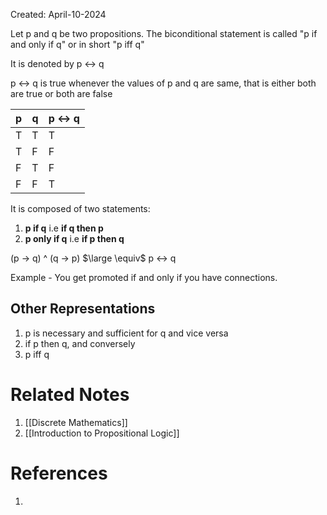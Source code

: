 Created: April-10-2024

Let p and q be two propositions. The biconditional statement is called "p if and only if q" or in short "p iff q"

It is denoted by p $\longleftrightarrow$ q

p $\longleftrightarrow$ q is true whenever the values of p and q are same, that is either both are true or both are false

| p   | q   | p $\longleftrightarrow$ q |
| --- | --- | ------------------------- |
| T   | T   | T                         |
| T   | F   | F                         |
| F   | T   | F                         |
| F   | F   | T                         |
It is composed of two statements:

1. **p if q** i.e **if q then p**
2. **p only if q** i.e **if p then q**

(p $\longrightarrow$ q) ^ (q $\longrightarrow$ p) $\large \equiv$ p $\longleftrightarrow$ q

Example - You get promoted if and only if you have connections.
## Other Representations

1. p is necessary and sufficient for q and vice versa
2. if p then q, and conversely
3. p iff q

# Related Notes

1. [[Discrete Mathematics]]
2. [[Introduction to Propositional Logic]]
# References

1. 